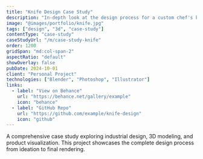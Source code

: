 ```yaml
---
title: "Knife Design Case Study"
description: "In-depth look at the design process for a custom chef's knife. From concept sketches to final 3D render."
image: "@images/portfolio/knife.jpg"
tags: ["design", "3d", "case-study"]
contentType: "case-study"
caseStudyUrl: "/m/case-study-knife"
order: 1200
gridSpan: "md:col-span-2"
aspectRatio: "default"
showOverlay: false
pubDate: 2024-10-01
client: "Personal Project"
technologies: ["Blender", "Photoshop", "Illustrator"]
links:
  - label: "View on Behance"
    url: "https://behance.net/gallery/example"
    icon: "behance"
  - label: "GitHub Repo"
    url: "https://github.com/example/knife-design"
    icon: "github"
---
```


A comprehensive case study exploring industrial design, 3D modeling, and product visualization. This project showcases the complete design process from ideation to final rendering.
